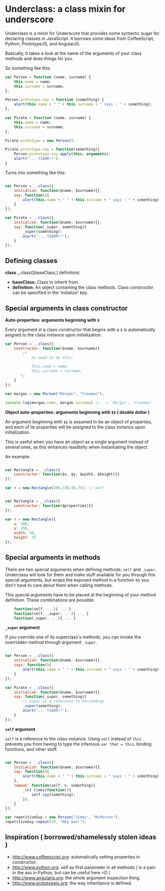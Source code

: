 Underclass: a class mixin for underscore 
========================================

Underclass is a mixin for Underscore that provides some syntactic sugar for declaring classes in JavaScript.
It borrows some ideas from CoffeeScript, Python, PrototypeJS, and AngularJS.

Basically, it takes a look at the name of the arguments of your class methods and does things for you.

So something like this:

```javascript
var Person = function (name, surname) {
    this.name = name;
    this.surname = surname;
};

Person.prototype.say = function (something) {
    alert(this.name + " " + this.surname + " says : " + something);
};

var Pirate = function (name, surname) {
    this.name = name;
    this.surname = surname;
};

Pirate.prototype = new Person();

Pirate.prototype.say = function(something){
    Person.prototype.say.apply(this, arguments);
    alert("... YIARR!!");
}
```

Turns into something like this:

```javascript

var Person = _.class({
    initialize: function($name, $surname){},
    say: function(){
        alert(this.name + " " + this.surname + " says : " + something);
    }
});

var Pirate = _.class({
    initialize: function($name, $surname){},
    say: function(_super, something){
        _super(something);
        alert("... YIARR!!");
    }
});
```

Defining classes
----------------

**class** _.class([baseClass,] definition)

* **baseClass:** Class to inherit from.
* **definition:** An object containing the class methods. Class constructor can be specified in the 'initialize' key.


Special arguments in class constructor
--------------------------------------

**Auto-properties: arguments beginning with `$`**

Every argument in a class constructor that begins with a `$` is automatically asigned to the class instance upon initialization.

```javascript
var Person = _.class({
    constructor: function($name, $surname){
        /*
            no need to do this:

            this.name = name;
            this.surname = surname;
       */
    }
});

var morgan = new Person("Morgan", "Freeman");

console.log(morgan.name, morgan.surname) // --> 'Morgan', 'Freeman'
```

**Object auto-properties: arguments beginning with `$$` ( double dollar )**

An argument begininng with `$$` is assumed to be an object of properties, and each of its properties will be assigned to the class instance upon initialization.

This is useful when you have an object as a single argument instead of several ones, as this enhances readibilty when instantiating the object.

An example:

```javascript

var Rectangle = _.class({
    constructor: function($x, $y, $width, $height){}
});

var r = new Rectangle(200,150,50,75); // wat?
```

```javascript

var Rectangle = _.class({
    constructor: function($properties){}
});

var r = new Rectangle({
    x: 200,
    y: 150,
    width: 50,
    height: 75
});
```

Special arguments in methods
----------------------------

There are two special arguments when defining methods: `self` and `_super`. Underclass will look for them and make stuff available for you through this special arguments, but wraps the exposed method in a function so you don't have to care about them when calling methods.

This special arguments have to be placed at the beginning of your method definition. These combinations are possible:

```javascript
    function(self, ...){ ... }
    function(self, _super, ...){ ... }
    function(_super, ...){ ... }
```

**`_super` argument** 

If you override one of its superclass's methods, you can invoke the overridden method through argument `_super`.

```javascript

var Person = _.class({
    initialize: function($name, $surname){},
    says: function(){
        alert(this.name + " " + this.surname + " says : " + something);
    }
});

var Pirate = _.class({
    initialize: function($name, $surname){},
    say: function(_super, something){
        //_super is a reference to Person#say
        _super(something);
        alert("... YIARR!!");
    }
});
```

**`self` argument**

`self` is a reference to the class instance. Using `self` instead of `this` prevents you from having to type the infamous `var that = this`, binding functions, and other stuff.

```javascript

var Person = _.class({
    initialize: function($name, $surname){},
    say: function(){
        alert(this.name + " " + this.surname + " says : " + something);
    },
    repeat: function(self, n, something){
        _(n).times(function(){
            self.say(something);
        });
    }
});

var repetitiveGuy = new Person("Jimmy", "McPerson");
repetitiveGuy.repeat(10, "Hey man!");
```

Inspiration ( borrowed/shamelessly stolen ideas )
-------------------------------------------------

* http://www.coffeescript.org: automatically setting properties in constructor.
* http://www.python.org: self as first parameter in all methods ( is a pain in the ass in Python, but can be useful here =D )
* http://www.angularjs.org: the whole argument inspection thing.
* http://www.prototypejs.org: the way inheritance is defined.
